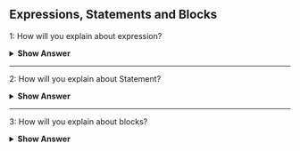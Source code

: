 ## Expressions, Statements and Blocks

1: How will you explain about expression?
<details>
  <summary> <b> Show Answer </b></summary>

- An expression is madeup of variable, constants and operators.
**Example**
    ```java
    System.out.println("variable1==variable2);
    ```
- The above statement will return boolean value based wheather they equal or not.
**Example**
    `x + y*8 + 5/Z`
- In this expression, we have to seperate them by using brackets else it will executes in bodmos rule.
- We can give the expression using brackets based on our requirements like `(x + y)*((8 + 5)/Z)`
</details>

---

2: How will you explain about Statement?
<details>
  <summary> <b> Show Answer </b></summary>

- Statements are like sentences in a language.
- We can use semicolon to seperate the statements(;).
- There are for four types of statements.
    -   Assignment statement : Assign the values to varaible
    -   increment or decreament statement : uses ++ or --
    -   method invocations statement - calling the method
    -   Object creation statement - object created with reference
</details>

---

3: How will you explain about blocks?
<details>
  <summary> <b> Show Answer </b></summary>

- A block starts with braces open and end with braces close.
- All the open braces should be balanced by close braces.
    
```java
public class Example {// opening class
	public static void main(String[] args) {// opening method
		System.out.println("Hello");
	}// closing method
}// closing class
```

---
